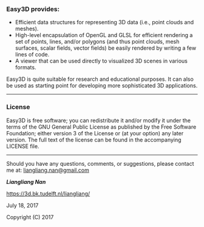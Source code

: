 ### Easy3D provides: ###
* Efficient data structures for representing 3D data (i.e., point clouds and meshes).
* High-level encapsulation of OpenGL and GLSL for efficient rendering a set of points, lines, 
  and/or polygons (and thus point clouds, mesh surfaces, scalar fields, vector fields) be 
  easily rendered by writing a few lines of code. 
* A viewer that can be used directly to visualized 3D scenes in various formats. 


Easy3D is quite suitable for research and educational purposes. It can also be used as 
starting point for developing more sophisticated 3D applications.
  
---
  
### License
Easy3D is free software; you can redistribute it and/or modify it under the terms of the GNU General Public License as published by the Free Software Foundation; either version 3 of the License or (at your option) any later version. The full text of the license can be found in the accompanying LICENSE file.

---

Should you have any questions, comments, or suggestions, please contact me at: 
liangliang.nan@gmail.com

**_Liangliang Nan_**

https://3d.bk.tudelft.nl/liangliang/

July 18, 2017

Copyright (C) 2017 

